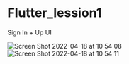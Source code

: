 # Flutter_lession1
Sign In + Up UI

![Screen Shot 2022-04-18 at 10 54 08](https://user-images.githubusercontent.com/78789259/163753027-f48ad156-2870-419e-b63d-6b605080e5fb.png) ![Screen Shot 2022-04-18 at 10 54 11](https://user-images.githubusercontent.com/78789259/163753022-297a8046-01c9-445b-adb9-8a9e7f623f37.png) 
